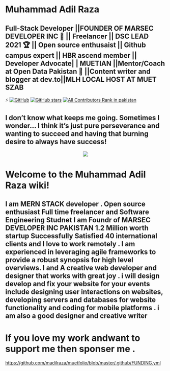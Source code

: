 # Muhammad Adil Raza
##  Full-Stack Developer ||FOUNDER OF MARSEC DEVELOPER INC 📄 || Freelancer || DSC LEAD 2021 🏆 || Open source enthusaist || Github campus expert || HBR ascend member || Developer Advocate| | MUETIAN ||Mentor/Coach at Open Data Pakistan 🤝 ||Content writer and blogger at dev.to||MLH LOCAL HOST AT MUET SZAB
⚡️ [![GitHub](https://img.shields.io/github/license/saadpasta/developer-portfolio?color=blue)](https://github.com/saadpasta/developerFolio/blob/master/LICENSE) [![GitHub stars](https://img.shields.io/github/stars/saadpasta/developerFolio)](https://github.com/saadpasta/developerFolio/stargazers)  [![All Contributors Rank in pakistan](https://img.shields.io/badge/all_contributors-4-orange.svg?style=flat-square)](#contributors)



## I don’t know what keeps me going. Sometimes I wonder… I think it’s just pure perseverance and wanting to succeed and having that burning desire to always have success!


<p align="center"> 
  <kbd>
<img src="https://scontent.fkhi11-1.fna.fbcdn.net/v/t1.0-9/87457257_854533344974443_4844503151727869952_n.jpg?_nc_cat=111&_nc_sid=13bebb&_nc_eui2=AeF6rKD8lJ6r4exE_z0vPuars9W6Fuxn_syz1boW7Gf-zKCY0Eh6eNIkNaCFmVkzY9DCowMrIGR6a8g_DJKAP-R9&_nc_ohc=BVYSqP3bvKEAX8_ayzY&_nc_ht=scontent.fkhi11-1.fna&oh=6aa6853acf60b6ead8a2c4f03ff26d35&oe=5F4EAF47"></img>
  </kbd>
</p>









# Welcome to the Muhammad Adil Raza wiki!
## I am MERN STACK developer . Open source enthusiast Full time freelancer and Software Engineering Studnet I am Foundr of MARSEC DEVELOPER INC PAKISTAN 1.2 Million worth startup Successfully Satisfied 40 international clients and I love to work remotely . I am experienced in leveraging agile frameworks to provide a robust synopsis for high level overviews. I and A creative web developer and designer that works with great joy . i will design develop and fix your website for your events include designing user interactions on websites, developing servers and databases for website functionality and coding for mobile platforms . i am also a good designer and creative writer


# If you love my work andwant to support me then sponser me .
https://github.com/madilraza/muetfolio/blob/master/.github/FUNDING.yml
